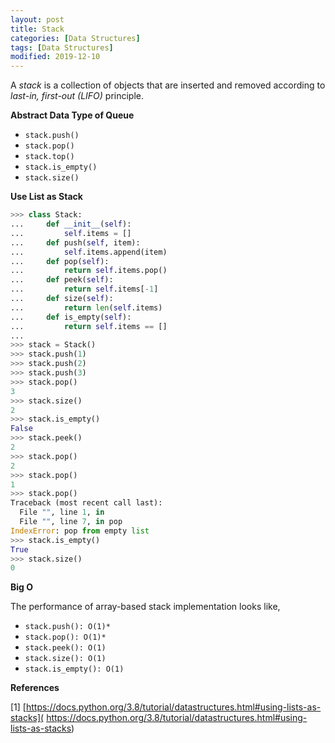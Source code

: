 ```yaml
---
layout: post
title: Stack
categories: [Data Structures]
tags: [Data Structures]
modified: 2019-12-10
---
```


A *stack* is a collection of objects that are inserted and removed according to 
*last-in, first-out (LIFO)* principle.

**Abstract Data Type of Queue**
* `stack.push()`
* `stack.pop()`
* `stack.top()`
* `stack.is_empty()`
* `stack.size()`

**Use List as Stack**
```python
>>> class Stack:
...     def __init__(self):
...         self.items = []
...     def push(self, item):
...         self.items.append(item)
...     def pop(self):
...         return self.items.pop()
...     def peek(self):
...         return self.items[-1]
...     def size(self):
...         return len(self.items)
...     def is_empty(self):
...         return self.items == []
... 
>>> stack = Stack()
>>> stack.push(1)
>>> stack.push(2)
>>> stack.push(3)
>>> stack.pop()
3
>>> stack.size()
2
>>> stack.is_empty()
False
>>> stack.peek()
2
>>> stack.pop()
2
>>> stack.pop()
1
>>> stack.pop()
Traceback (most recent call last):
  File "", line 1, in 
  File "", line 7, in pop
IndexError: pop from empty list
>>> stack.is_empty()
True
>>> stack.size()
0
```

**Big O**

The performance of array-based stack implementation looks like,
* `stack.push(): O(1)*`
* `stack.pop(): O(1)*`
* `stack.peek(): O(1)`
* `stack.size(): O(1)`
* `stack.is_empty(): O(1)`

**References**

[1] [https://docs.python.org/3.8/tutorial/datastructures.html#using-lists-as-stacks](
    https://docs.python.org/3.8/tutorial/datastructures.html#using-lists-as-stacks)

